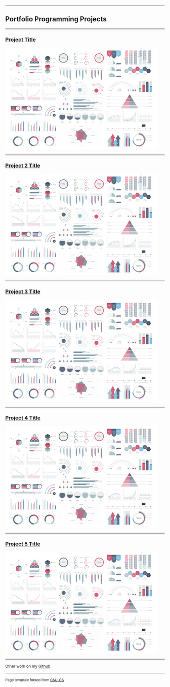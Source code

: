 
  
---  
## Portfolio Programming Projects

---
### [Project Title ](project1)

![Project 1 Thumbnail Name](images/dummy_thumbnail.jpg)

---
### [Project 2 Title ](project2)

![Project 2 Thumbnail Name](images/dummy_thumbnail.jpg)

---
### [Project 3 Title ](project3)

![Project 3 Thumbnail Name](images/dummy_thumbnail.jpg)

---
### [Project 4 Title ](project4)

![Project 4 Thumbnail Name](images/dummy_thumbnail.jpg)

---
### [Project 5 Title ](project5)

![Project 5 Thumbnail Name](images/dummy_thumbnail.jpg)

---


<p style="font-size:12px">Other work on my <a href="https://github.com/ckyleflynndev">Github</a></p>

---



<p style="font-size:11px">Page template forked from <a href="https://github.com/csu-cs/csci-portfolio">CSU-CS</a></p>
<!-- Remove above link if you don't want to attributive -->

